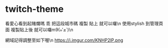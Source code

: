 # twitch-theme


看愛心看到起賭爛嗎 乖 把這段城市碼 複製 貼上 就可以囉\n
使用stylish 到管理頁面 複製貼上後 就可以囉m9(๑′ܫ`)\n

網域記得調整至如下喔\n
https://i.imgur.com/KNHP2lP.png
